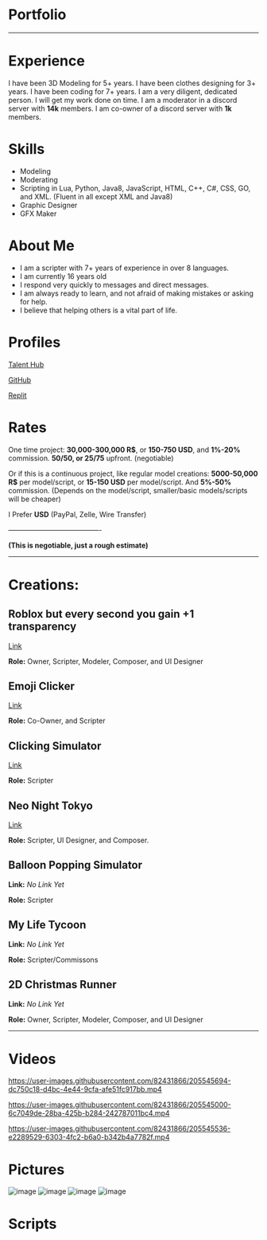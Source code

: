 # Portfolio
---------------------------------------------------------------
# Experience 
I have been 3D Modeling for 5+ years. I have been clothes designing for 3+ years. I have been coding for 7+ years. I am a very diligent, dedicated person. I will get my work done on time. I am a moderator in a discord server with **14k** members. I am co-owner of a discord server with **1k** members.

# Skills

- Modeling
- Moderating
- Scripting in Lua, Python, Java8, JavaScript, HTML, C++, C#, CSS, GO, and XML. (Fluent in all except XML and Java8)
- Graphic Designer
- GFX Maker

# About Me
- I am a scripter with 7+ years of experience in over 8 languages.
- I am currently 16 years old
- I respond very quickly to messages and direct messages.
- I am always ready to learn, and not afraid of making mistakes or asking for help.
- I believe that helping others is a vital part of life.

# Profiles
[Talent Hub](https://talent.roblox.com/creators/1016351019) 

[GitHub](https://github.com/OOOPil?tab=repositories)

[Replit](https://replit.com/@Yo-BoyzIts-CJ?username=Yo-BoyzIts-CJ)

# Rates

One time project: **30,000-300,000 R$**, or **150-750 USD**, and **1%-20%** commission. **50/50, or 25/75** upfront. (negotiable)

Or if this is a continuous project, like regular model creations: **5000-50,000 R$** per model/script, or **15-150 USD** per model/script. And **5%-50%** commission. (Depends on the model/script, smaller/basic models/scripts will be cheaper)


I Prefer **USD** (PayPal, Zelle, Wire Transfer)

—————————————-

**(This is negotiable, just a rough estimate)**


--------------------
# Creations:

## Roblox but every second you gain +1 transparency

[Link](www.roblox.com/games/11646927116/Roblox-but-every-second-you-gain-1-transparency) 

**Role:** Owner, Scripter, Modeler, Composer, and UI Designer


## Emoji Clicker

[Link](www.roblox.com/games/5181978738/EMOJIS)

**Role:** Co-Owner, and Scripter


## Clicking Simulator

[Link](www.roblox.com/games/10298221799/Clicking-Simulator-3-0-VOICE-CHAT-BETA)

**Role:** Scripter

## Neo Night Tokyo
[Link](www.roblox.com/games/11313452152/Neo-Night-Tokyo)

**Role:** Scripter, UI Designer, and Composer.

## Balloon Popping Simulator
**Link:** *No Link Yet*

**Role:** Scripter

## My Life Tycoon
**Link:** *No Link Yet*

**Role:** Scripter/Commissons

## 2D Christmas Runner
**Link:** *No Link Yet*

**Role:** Owner, Scripter, Modeler, Composer, and UI Designer

------------------------------

# Videos 

https://user-images.githubusercontent.com/82431866/205545694-dc750c18-d4bc-4e44-9cfa-afe51fc917bb.mp4

https://user-images.githubusercontent.com/82431866/205545000-6c7049de-28ba-425b-b284-242787011bc4.mp4

https://user-images.githubusercontent.com/82431866/205545536-e2289529-6303-4fc2-b6a0-b342b4a7782f.mp4

# Pictures

![image](https://user-images.githubusercontent.com/82431866/205536066-90549882-dc41-4724-8777-6abe16bbd2e0.png)
![image](https://user-images.githubusercontent.com/82431866/205536909-a783e315-92f6-4cce-b87c-b077d8e7546e.png)
![image](https://user-images.githubusercontent.com/82431866/205537076-f92a6fae-5cfc-4d31-bcc4-8c0adc088c67.png)
![image](https://user-images.githubusercontent.com/82431866/205537774-99ffb4e8-4bf2-4acc-83b1-cc32b294bee0.png)

# Scripts







